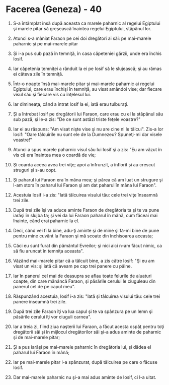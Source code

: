 # Facerea (Geneza) - 40

1. S-a întâmplat insă după aceasta ca marele paharnic al regelui Egiptului şi marele pitar să greşească înaintea regelui Egiptului, stăpânul lor.

2. Atunci s-a mâniat Faraon pe cei doi dregători ai săi: pe mai-marele paharnic şi pe mai-marele pitar

3. Şi i-a pus sub pază în temniţă, în casa căpeteniei gărzii, unde era închis Iosif.

4. Iar căpetenia temniţei a rânduit la ei pe Iosif să le slujească; şi au rămas ei câteva zile în temniţă.

5. Într-o noapte însă mai-marele pitar şi mai-marele paharnic ai regelui Egiptului, care erau închişi în temniţă, au visat amândoi vise; dar fiecare visul său şi fiecare vis cu înţelesul lui.

6. Iar dimineaţa, când a intrat Iosif la ei, iată erau tulburaţi.

7. Şi a întrebat Iosif pe dregătorii lui Faraon, care erau cu el la stăpânul său sub pază, şi le-a zis: "De ce sunt astăzi triste feţele voastre?"

8. Iar ei au răspuns: "Am visat nişte vise şi nu are cine ni le tâlcui". Zis-a lor Iosif: "Oare tâlcuirile nu sunt ele de la Dumnezeu? Spuneţi-mi dar visele voastre!"

9. Atunci a spus marele paharnic visul său lui Iosif şi a zis: "Eu am văzut în vis că era înaintea mea o coardă de vie;

10. Şi coarda aceea avea trei viţe; apoi a înfrunzit, a înflorit şi au crescut struguri şi s-au copt.

11. Şi paharul lui Faraon era în mâna mea; şi părea că am luat un strugure şi l-am stors în paharul lui Faraon şi am dat paharul în mâna lui Faraon".

12. Acestuia Iosif i-a zis: "Iată tâlcuirea visului tău: cele trei viţe înseamnă trei zile.

13. După trei zile îşi va aduce aminte Faraon de dregătoria ta şi te va pune iarăşi în slujba ta; şi vei da lui Faraon paharul în mână, cum făceai mai înainte, când erai paharnic la el.

14. Deci, când vei fi la bine, adu-ţi aminte şi de mine şi fă-mi bine de pune pentru mine cuvânt la Faraon şi mă scoate din închisoarea aceasta;

15. Căci eu sunt furat din pământul Evreilor; şi nici aici n-am făcut nimic, ca să fiu aruncat în temniţa aceasta".

16. Văzând mai-marele pitar că a tâlcuit bine, a zis către Iosif: "Şi eu am visat un vis: şi iată că aveam pe cap trei panere cu pâine.

17. Iar în panerul cel mai de deasupra se aflau toate felurile de aluaturi coapte, din care mănâncă Faraon, şi păsările cerului le ciuguleau din panerul cel de pe capul meu".

18. Răspunzând acestuia, Iosif i-a zis: "Iată şi tâlcuirea visului tău: cele trei panere înseamnă trei zile.

19. După trei zile Faraon îţi va lua capul şi te va spânzura pe un lemn şi păsările cerului îţi vor ciuguli carnea".

20. Iar a treia zi, fiind ziua naşterii lui Faraon, a făcut acesta ospăţ pentru toţi dregătorii săi şi în mijlocul dregătorilor săi şi-a adus aminte de paharnic şi de mai-marele pitar;

21. Şi a pus iarăşi pe mai-marele paharnic în dregătoria lui, şi dădea el paharul lui Faraon în mână;

22. Iar pe mai-marele pitar l-a spânzurat, după tâlcuirea pe care o făcuse Iosif.

23. Dar mai-marele paharnic nu şi-a mai adus aminte de Iosif, ci l-a uitat.

